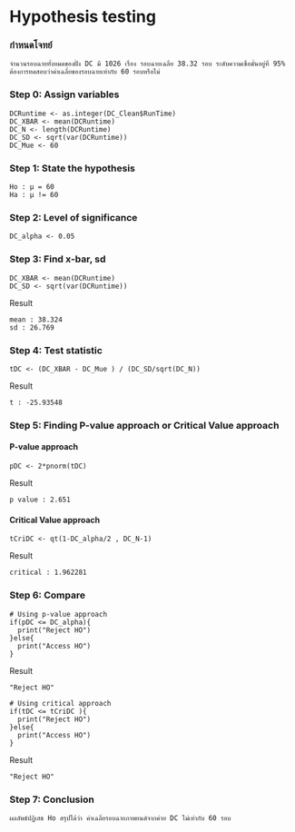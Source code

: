 # Hypothesis testing

### กำหนดโจทย์
```
จำนวนรอบฉายทั้งหมดของฝั่ง DC มี 1026 เรื่อง รอบฉายเฉลี่ย 38.32 รอบ ระดับความเชื่อมั่นอยู่ที่ 95% ต้องการทดสอบว่าค่าเฉลี่ยของรอบฉายเท่ากับ 60 รอบหรือไม่
```


### Step 0: Assign variables
```
DCRuntime <- as.integer(DC_Clean$RunTime)
DC_XBAR <- mean(DCRuntime) 
DC_N <- length(DCRuntime) 
DC_SD <- sqrt(var(DCRuntime)) 
DC_Mue <- 60
```

### Step 1: State the hypothesis

```
Ho : μ = 60
Ha : μ != 60
```

### Step 2: Level of significance

```
DC_alpha <- 0.05
```

### Step 3: Find x-bar, sd

```
DC_XBAR <- mean(DCRuntime) 
DC_SD <- sqrt(var(DCRuntime))
```
Result

```
mean : 38.324
sd : 26.769
```

### Step 4: Test statistic
```
tDC <- (DC_XBAR - DC_Mue ) / (DC_SD/sqrt(DC_N))
```
Result
```
t : -25.93548
```

### Step 5: Finding P-value approach or Critical Value approach
#### P-value approach
```
pDC <- 2*pnorm(tDC)
```
Result
```
p value : 2.651
```

#### Critical Value approach
```
tCriDC <- qt(1-DC_alpha/2 , DC_N-1)
```
Result
```
critical : 1.962281
```

### Step 6: Compare
```
# Using p-value approach
if(pDC <= DC_alpha){
  print("Reject HO")
}else{
  print("Access HO")
}
```
Result
```
"Reject HO"
```
```
# Using critical approach
if(tDC <= tCriDC ){
  print("Reject HO")
}else{
  print("Access HO")
}

```
Result
```
"Reject HO"
```
### Step 7: Conclusion
```
ผลลัพธ์ปฏิเสธ Ho สรุปได้ว่า ค่าเฉลี่ยรอบฉายภาพยนต์จากค่าย DC ไม่เท่ากับ 60 รอบ
```
